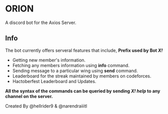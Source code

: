 # ORION
A discord bot for the Axios Server.

## Info
The bot currently offers serveral features that include,
**Prefix used by Bot _X!_**
* Getting new member's information.
* Fetching any members information using **info** command.
* Sending message to a particular wing using **send** command.
* Leaderboard for the streak maintained by members on codeforces.
* Hactoberfest Leaderboard and Updates.

**All the syntax of the commands can be queried by sending _X! help_ to any channel on the server.**

Created By @hellrider9 & @narendraiiitl
